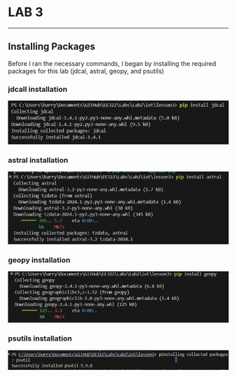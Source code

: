 # LAB 3
-----------------------------------
## Installing Packages

Before I ran the necessary commands, I began by installing the required packages for this lab (jdcal, astral, geopy, and psutils)
### jdcall installation
![jdcal install](pictures/jdcal.png)
### astral installation
![astral install](pictures/astral.png)
### geopy installation
![geopy install](pictures/geopy.png)
### psutils installation
![psutils install](pictures/psutils.png)